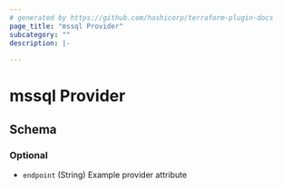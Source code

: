 ```yaml
---
# generated by https://github.com/hashicorp/terraform-plugin-docs
page_title: "mssql Provider"
subcategory: ""
description: |-
  
---
```


# mssql Provider





<!-- schema generated by tfplugindocs -->
## Schema

### Optional

- `endpoint` (String) Example provider attribute
